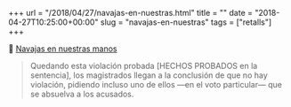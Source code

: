 +++
url = "/2018/04/27/navajas-en-nuestras.html"
title = ""
date = "2018-04-27T10:25:00+00:00"
slug = "navajas-en-nuestras"
tags = ["retalls"]
+++

📎 [Navajas en nuestras manos](https://www.eldiario.es/barbijaputa/barbijaputa-navajas-manada-sanfermines-violaciones-sentencia_6_765083517.html)

> Quedando esta violación probada [HECHOS PROBADOS en la sentencia], los magistrados llegan a la conclusión de que no hay violación, pidiendo incluso uno de ellos —en el voto particular— que se absuelva a los acusados.

